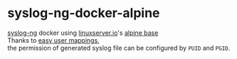 # syslog-ng-docker-alpine
[syslog-ng](https://github.com/syslog-ng/syslog-ng) docker using [linuxserver.io](https://github.com/linuxserver)'s [alpine base](https://github.com/linuxserver/docker-baseimage-alpine)<br>
Thanks to [easy user mappings](https://docs.linuxserver.io/general/understanding-puid-and-pgid),<br>
the permission of generated syslog file can be configured by `PUID` and `PGID`.
